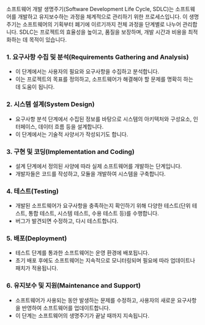 소프트웨어 개발 생명주기(Software Development Life Cycle, SDLC)는 소프트웨어를 개발하고 유지보수하는 과정을 체계적으로 관리하기 위한 프로세스입니다. 이 생명주기는 소프트웨어의 기획부터 폐기에 이르기까지 전체 과정을 단계별로 나누어 관리합니다. SDLC는 프로젝트의 효율성을 높이고, 품질을 보장하며, 개발 시간과 비용을 최적화하는 데 목적이 있습니다. 
### 1. **요구사항 수집 및 분석(Requirements Gathering and Analysis)**
- 이 단계에서는 사용자의 필요와 요구사항을 수집하고 분석합니다. 
- 이는 프로젝트의 목표를 정의하고, 소프트웨어가 해결해야 할 문제를 명확히 하는 데 도움이 됩니다.

### 2. **시스템 설계(System Design)**
- 요구사항 분석 단계에서 수집된 정보를 바탕으로 시스템의 아키텍처와 구성요소, 인터페이스, 데이터 흐름 등을 설계합니다. 
- 이 단계에서는 기술적 사양서가 작성되기도 합니다.

### 3. **구현 및 코딩(Implementation and Coding)**
- 설계 단계에서 정의된 사양에 따라 실제 소프트웨어를 개발하는 단계입니다. 
- 개발자들은 코드를 작성하고, 모듈을 개발하여 시스템을 구축합니다.

### 4. **테스트(Testing)**
- 개발된 소프트웨어가 요구사항을 충족하는지 확인하기 위해 다양한 테스트(단위 테스트, 통합 테스트, 시스템 테스트, 수용 테스트 등)를 수행합니다.
- 버그가 발견되면 수정하고, 다시 테스트합니다.

### 5. **배포(Deployment)**
- 테스트 단계를 통과한 소프트웨어는 운영 환경에 배포됩니다.
- 초기 배포 후에도 소프트웨어는 지속적으로 모니터링되며 필요에 따라 업데이트나 패치가 적용됩니다.

### 6. **유지보수 및 지원(Maintenance and Support)**
- 소프트웨어가 사용되는 동안 발생하는 문제를 수정하고, 사용자의 새로운 요구사항을 반영하여 소프트웨어를 업데이트합니다. 
- 이 단계는 소프트웨어의 생명주기가 끝날 때까지 지속됩니다.